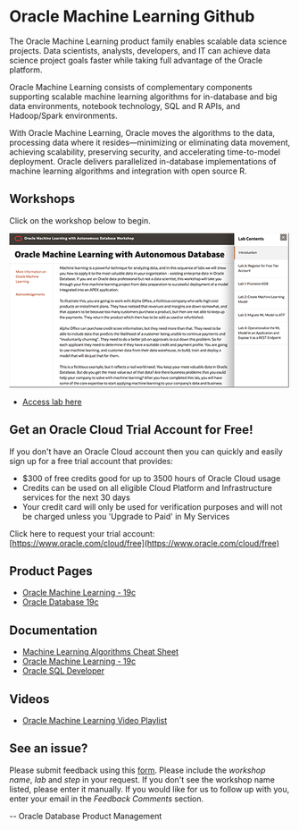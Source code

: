 # Oracle Machine Learning Github


The Oracle Machine Learning product family enables scalable data science projects. Data scientists, analysts, developers, and IT can achieve data science project goals faster while taking full advantage of the Oracle platform.

Oracle Machine Learning consists of complementary components supporting scalable machine learning algorithms for in-database and big data environments, notebook technology, SQL and R APIs, and Hadoop/Spark environments. 

With Oracle Machine Learning, Oracle moves the algorithms to the data, processing data where it resides—minimizing or eliminating data movement, achieving scalability, preserving security, and accelerating time-to-model deployment. Oracle delivers parallelized in-database implementations of machine learning algorithms and integration with open source R.

## Workshops
Click on the workshop below to begin.

[![](./images/screenshot.png)](https://oracle.github.io/learning-library/data-management-library/oracle-machine-learning/adb-oml/workshop/index.html)  


- [Access lab here](https://oracle.github.io/learning-library/data-management-library/oracle-machine-learning/adb-oml/workshop/index.html)

## Get an Oracle Cloud Trial Account for Free!
If you don't have an Oracle Cloud account then you can quickly and easily sign up for a free trial account that provides:
- $300 of free credits good for up to 3500 hours of Oracle Cloud usage
- Credits can be used on all eligible Cloud Platform and Infrastructure services for the next 30 days
- Your credit card will only be used for verification purposes and will not be charged unless you 'Upgrade to Paid' in My Services

Click here to request your trial account: [https://www.oracle.com/cloud/free](https://www.oracle.com/cloud/free)


## Product Pages
- [Oracle Machine Learning - 19c](https://www.oracle.com/database/technologies/datawarehouse-bigdata/machine-learning.html)
- [Oracle Database 19c](https://www.oracle.com/database/)

## Documentation
- [Machine Learning Algorithms Cheat Sheet](https://www.oracle.com/a/tech/docs/oml4sql-algorithm-cheat-sheet.pdf)
- [Oracle Machine Learning - 19c](https://docs.oracle.com/en/database/oracle/oracle-database/19/data-warehousing.html)
- [Oracle SQL Developer](https://docs.oracle.com/en/database/oracle/sql-developer/)

## Videos
- [Oracle Machine Learning Video Playlist](https://www.youtube.com/playlist?list=PLdtXkK5KBY57_y3Z0SW2cbCqGUPbfc94w)

## **See an issue?**
Please submit feedback using this [form](https://apexapps.oracle.com/pls/apex/f?p=133:1:::::P1_FEEDBACK:1). Please include the *workshop name*, *lab* and *step* in your request.  If you don't see the workshop name listed, please enter it manually. If you would like for us to follow up with you, enter your email in the *Feedback Comments* section.

-- Oracle Database Product Management
